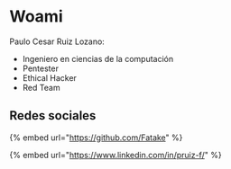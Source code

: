 # Woami

Paulo Cesar Ruiz Lozano:

* Ingeniero en ciencias de la computación&#x20;
* Pentester&#x20;
* Ethical Hacker
* Red Team

## Redes sociales

{% embed url="https://github.com/Fatake" %}

{% embed url="https://www.linkedin.com/in/pruiz-f/" %}

